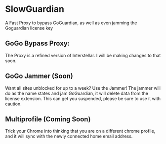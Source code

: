 # SlowGuardian
A Fast Proxy to bypass GoGuardian, as well as even jamming the Goguardian license key 


## GoGo Bypass Proxy:
The Proxy is a refined version of Interstellar. I will be making changes to that soon.

## GoGo Jammer (Soon)
Want all sites unblocked for up to a week? Use the Jammer! The jammer will do as the name states and jam GoGuardian, it will delete data from the license extension. This can get you suspended, please be sure to use it with caution. 

## Multiprofile (Coming Soon)
Trick your Chrome into thinking that you are on a different chrome profile, and it will sync with the newly connected home email address. 
